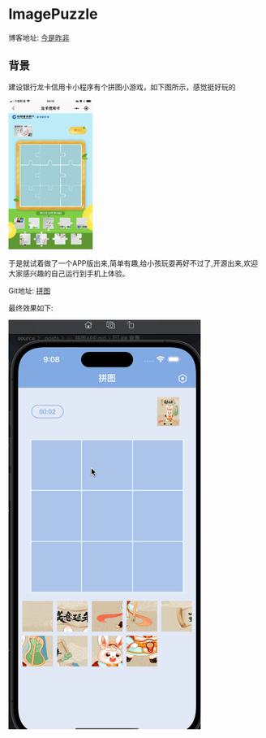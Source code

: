 # ImagePuzzle


博客地址: [今是昨非](https://morganwang.cn)

## 背景

建设银行龙卡信用卡小程序有个拼图小游戏，如下图所示，感觉挺好玩的

<!--more-->

<!-- ![龙卡信用卡](https://raw.githubusercontent.com/mokong/BlogImages/main/img/IMG_2501.PNG) -->

<img src="https://raw.githubusercontent.com/mokong/BlogImages/main/img/IMG_2501.PNG" width="33%">

于是就试着做了一个APP版出来,简单有趣,给小孩玩耍再好不过了,开源出来,欢迎大家感兴趣的自己运行到手机上体验。

Git地址: [拼图](https://github.com/mokong/ImagePuzzle)

最终效果如下:

![效果](https://raw.githubusercontent.com/mokong/BlogImages/main/img/pintu.gif)



